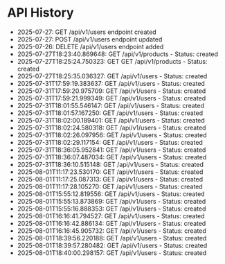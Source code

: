 # API History

- 2025-07-27: GET /api/v1/users endpoint created
- 2025-07-27: POST /api/v1/users endpoint updated
- 2025-07-26: DELETE /api/v1/users endpoint added
- 2025-07-27T18:23:40.869648: GET /api/v1/products - Status: created
- 2025-07-27T18:25:24.750323: GET GET /api/v1/products - Status: created
- 2025-07-27T18:25:35.036327: GET /api/v1/users - Status: created
- 2025-07-31T17:59:19.383637: GET /api/v1/users - Status: created
- 2025-07-31T17:59:20.975709: GET /api/v1/users - Status: created
- 2025-07-31T17:59:21.999349: GET /api/v1/users - Status: created
- 2025-07-31T18:01:55.546147: GET /api/v1/users - Status: created
- 2025-07-31T18:01:57.167250: GET /api/v1/users - Status: created
- 2025-07-31T18:02:00.189401: GET /api/v1/users - Status: created
- 2025-07-31T18:02:24.580318: GET /api/v1/users - Status: created
- 2025-07-31T18:02:26.097956: GET /api/v1/users - Status: created
- 2025-07-31T18:02:29.117154: GET /api/v1/users - Status: created
- 2025-07-31T18:36:05.952841: GET /api/v1/users - Status: created
- 2025-07-31T18:36:07.487034: GET /api/v1/users - Status: created
- 2025-07-31T18:36:10.515148: GET /api/v1/users - Status: created
- 2025-08-01T11:17:23.530170: GET /api/v1/users - Status: created
- 2025-08-01T11:17:25.087313: GET /api/v1/users - Status: created
- 2025-08-01T11:17:28.105270: GET /api/v1/users - Status: created
- 2025-08-01T15:55:12.819556: GET /api/v1/users - Status: created
- 2025-08-01T15:55:13.873869: GET /api/v1/users - Status: created
- 2025-08-01T15:55:16.888353: GET /api/v1/users - Status: created
- 2025-08-01T16:16:41.794527: GET /api/v1/users - Status: created
- 2025-08-01T16:16:42.886134: GET /api/v1/users - Status: created
- 2025-08-01T16:16:45.905732: GET /api/v1/users - Status: created
- 2025-08-01T18:39:56.220188: GET /api/v1/users - Status: created
- 2025-08-01T18:39:57.280482: GET /api/v1/users - Status: created
- 2025-08-01T18:40:00.298157: GET /api/v1/users - Status: created
